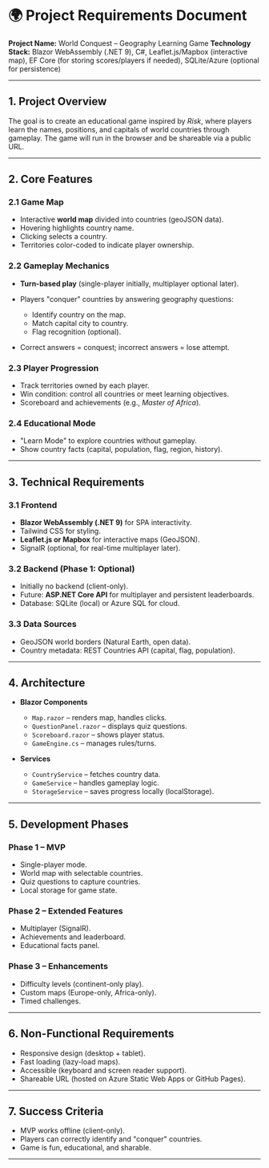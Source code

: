 
# 🌍 Project Requirements Document

**Project Name:** World Conquest – Geography Learning Game
**Technology Stack:** Blazor WebAssembly (.NET 9), C#, Leaflet.js/Mapbox (interactive map), EF Core (for storing scores/players if needed), SQLite/Azure (optional for persistence)

---

## 1. Project Overview

The goal is to create an educational game inspired by *Risk*, where players learn the names, positions, and capitals of world countries through gameplay. The game will run in the browser and be shareable via a public URL.

---

## 2. Core Features

### 2.1 Game Map

* Interactive **world map** divided into countries (geoJSON data).
* Hovering highlights country name.
* Clicking selects a country.
* Territories color-coded to indicate player ownership.

### 2.2 Gameplay Mechanics

* **Turn-based play** (single-player initially, multiplayer optional later).
* Players "conquer" countries by answering geography questions:

  * Identify country on the map.
  * Match capital city to country.
  * Flag recognition (optional).
* Correct answers = conquest; incorrect answers = lose attempt.

### 2.3 Player Progression

* Track territories owned by each player.
* Win condition: control all countries or meet learning objectives.
* Scoreboard and achievements (e.g., *Master of Africa*).

### 2.4 Educational Mode

* "Learn Mode" to explore countries without gameplay.
* Show country facts (capital, population, flag, region, history).

---

## 3. Technical Requirements

### 3.1 Frontend

* **Blazor WebAssembly (.NET 9)** for SPA interactivity.
* Tailwind CSS for styling.
* **Leaflet.js or Mapbox** for interactive maps (GeoJSON).
* SignalR (optional, for real-time multiplayer later).

### 3.2 Backend (Phase 1: Optional)

* Initially no backend (client-only).
* Future: **ASP.NET Core API** for multiplayer and persistent leaderboards.
* Database: SQLite (local) or Azure SQL for cloud.

### 3.3 Data Sources

* GeoJSON world borders (Natural Earth, open data).
* Country metadata: REST Countries API (capital, flag, population).

---

## 4. Architecture

* **Blazor Components**

  * `Map.razor` – renders map, handles clicks.
  * `QuestionPanel.razor` – displays quiz questions.
  * `Scoreboard.razor` – shows player status.
  * `GameEngine.cs` – manages rules/turns.
* **Services**

  * `CountryService` – fetches country data.
  * `GameService` – handles gameplay logic.
  * `StorageService` – saves progress locally (localStorage).

---

## 5. Development Phases

### Phase 1 – MVP

* Single-player mode.
* World map with selectable countries.
* Quiz questions to capture countries.
* Local storage for game state.

### Phase 2 – Extended Features

* Multiplayer (SignalR).
* Achievements and leaderboard.
* Educational facts panel.

### Phase 3 – Enhancements

* Difficulty levels (continent-only play).
* Custom maps (Europe-only, Africa-only).
* Timed challenges.

---

## 6. Non-Functional Requirements

* Responsive design (desktop + tablet).
* Fast loading (lazy-load maps).
* Accessible (keyboard and screen reader support).
* Shareable URL (hosted on Azure Static Web Apps or GitHub Pages).

---

## 7. Success Criteria

* MVP works offline (client-only).
* Players can correctly identify and "conquer" countries.
* Game is fun, educational, and sharable.

---

